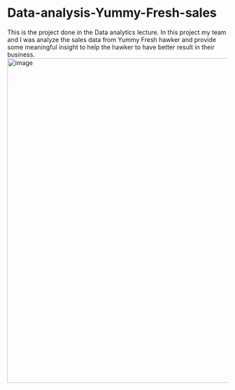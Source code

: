# Data-analysis-Yummy-Fresh-sales
This is the project done in the Data analytics lecture. In this project my team and I was analyze the sales data from Yummy Fresh hawker and provide some meaningful insight to help the hawker to have better result in their business.
<img width="1324" height="743" alt="image" src="https://github.com/user-attachments/assets/356425c6-17b9-46dc-b881-50ae1bcc3c49" />
